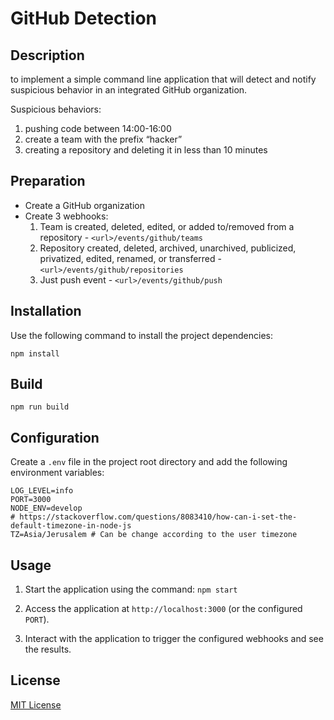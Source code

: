 # GitHub Detection

## Description

to implement a simple command line application that will detect and notify suspicious behavior in an integrated GitHub organization.

Suspicious behaviors:
1. pushing code between 14:00-16:00
2. create a team with the prefix “hacker”
3. creating a repository and deleting it in less than 10 minutes

## Preparation

- Create a GitHub organization
- Create 3 webhooks:
  1. Team is created, deleted, edited, or added to/removed from a repository - `<url>/events/github/teams`
  2. Repository created, deleted, archived, unarchived, publicized, privatized, edited, renamed, or transferred - `<url>/events/github/repositories`
  3. Just push event -  `<url>/events/github/push`

## Installation

Use the following command to install the project dependencies:

`npm install`

## Build

`npm run build`


## Configuration

Create a `.env` file in the project root directory and add the following environment variables:

```
LOG_LEVEL=info
PORT=3000
NODE_ENV=develop
# https://stackoverflow.com/questions/8083410/how-can-i-set-the-default-timezone-in-node-js
TZ=Asia/Jerusalem # Can be change according to the user timezone  
```



## Usage

1. Start the application using the command: ``` npm start ```

2. Access the application at `http://localhost:3000` (or the configured `PORT`).

3. Interact with the application to trigger the configured webhooks and see the results.

## License

[MIT License](LICENSE)
